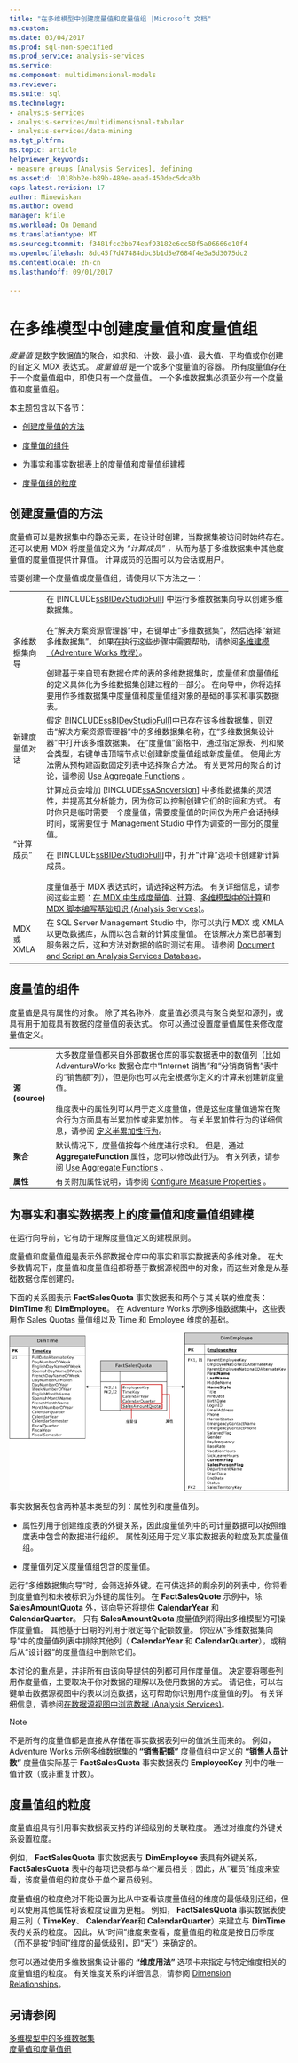 ```yaml
---
title: "在多维模型中创建度量值和度量值组 |Microsoft 文档"
ms.custom: 
ms.date: 03/04/2017
ms.prod: sql-non-specified
ms.prod_service: analysis-services
ms.service: 
ms.component: multidimensional-models
ms.reviewer: 
ms.suite: sql
ms.technology:
- analysis-services
- analysis-services/multidimensional-tabular
- analysis-services/data-mining
ms.tgt_pltfrm: 
ms.topic: article
helpviewer_keywords:
- measure groups [Analysis Services], defining
ms.assetid: 1018bb2e-b89b-489e-aead-450dec5dca3b
caps.latest.revision: 17
author: Minewiskan
ms.author: owend
manager: kfile
ms.workload: On Demand
ms.translationtype: MT
ms.sourcegitcommit: f3481fcc2bb74eaf93182e6cc58f5a06666e10f4
ms.openlocfilehash: 8dc45f7d47484dbc3b1d5e7684f4e3a5d3075dc2
ms.contentlocale: zh-cn
ms.lasthandoff: 09/01/2017

---
```

# <a name="create-measures-and-measure-groups-in-multidimensional-models"></a>在多维模型中创建度量值和度量值组
  *度量值* 是数字数据值的聚合，如求和、计数、最小值、最大值、平均值或你创建的自定义 MDX 表达式。 *度量值组* 是一个或多个度量值的容器。 所有度量值存在于一个度量值组中，即使只有一个度量值。 一个多维数据集必须至少有一个度量值和度量值组。  
  
 本主题包含以下各节：  
  
-   [创建度量值的方法](#bkmk_create)  
  
-   [度量值的组件](#bkmk_comps)  
  
-   [为事实和事实数据表上的度量值和度量值组建模](#bkmk_modeling)  
  
-   [度量值组的粒度](#bkmk_grain)  
  
##  <a name="bkmk_create"></a> 创建度量值的方法  
 度量值可以是数据集中的静态元素，在设计时创建，当数据集被访问时始终存在。 还可以使用 MDX 将度量值定义为 *“计算成员”* ，从而为基于多维数据集中其他度量值的度量值提供计算值。 计算成员的范围可以为会话或用户。  
  
 若要创建一个度量值或度量值组，请使用以下方法之一：  
  
|||  
|-|-|  
|多维数据集向导|在 [!INCLUDE[ssBIDevStudioFull](../../includes/ssbidevstudiofull-md.md)] 中运行多维数据集向导以创建多维数据集。<br /><br /> 在“解决方案资源管理器”中，右键单击“多维数据集”，然后选择“新建多维数据集”。 如果在执行这些步骤中需要帮助，请参阅[多维建模（Adventure Works 教程）](../../analysis-services/multidimensional-modeling-adventure-works-tutorial.md)。<br /><br /> 创建基于来自现有数据仓库的表的多维数据集时，度量值和度量值组的定义具体化为多维数据集创建过程的一部分。 在向导中，你将选择要用作多维数据集中度量值和度量值组对象的基础的事实和事实数据表。|  
|新建度量值对话|假定 [!INCLUDE[ssBIDevStudioFull](../../includes/ssbidevstudiofull-md.md)]中已存在该多维数据集，则双击“解决方案资源管理器”中的多维数据集名称，在“多维数据集设计器”中打开该多维数据集。 在“度量值”窗格中，通过指定源表、列和聚合类型，右键单击顶端节点以创建新度量值组或新度量值。 使用此方法需从预构建函数固定列表中选择聚合方法。 有关更常用的聚合的讨论，请参阅 [Use Aggregate Functions](../../analysis-services/multidimensional-models/use-aggregate-functions.md) 。|  
|“计算成员”|计算成员会增加 [!INCLUDE[ssASnoversion](../../includes/ssasnoversion-md.md)] 中多维数据集的灵活性，并提高其分析能力，因为你可以控制创建它们的时间和方式。 有时你只是临时需要一个度量值，需要度量值的时间仅为用户会话持续时间，或需要位于 Management Studio 中作为调查的一部分的度量值。<br /><br /> 在 [!INCLUDE[ssBIDevStudioFull](../../includes/ssbidevstudiofull-md.md)]中，打开“计算”选项卡创建新计算成员。<br /><br /> 度量值基于 MDX 表达式时，请选择这种方法。 有关详细信息，请参阅这些主题：[在 MDX 中生成度量值](../../analysis-services/multidimensional-models/mdx/mdx-building-measures.md)、[计算](../../analysis-services/multidimensional-models-olap-logical-cube-objects/calculations.md)、[多维模型中的计算](../../analysis-services/multidimensional-models/calculations-in-multidimensional-models.md)和 [MDX 脚本编写基础知识 (Analysis Services)](../../analysis-services/multidimensional-models/mdx/mdx-scripting-fundamentals-analysis-services.md)。|  
|MDX 或 XMLA|在 SQL Server Management Studio 中，你可以执行 MDX 或 XMLA 以更改数据库，从而以包含新的计算度量值。 在该解决方案已部署到服务器之后，这种方法对数据的临时测试有用。 请参阅 [Document and Script an Analysis Services Database](../../analysis-services/multidimensional-models/document-and-script-an-analysis-services-database.md)。|  
  
##  <a name="bkmk_comps"></a> 度量值的组件  
 度量值是具有属性的对象。 除了其名称外，度量值必须具有聚合类型和源列，或具有用于加载具有数据的度量值的表达式。 你可以通过设置度量值属性来修改度量值定义。  
  
|||  
|-|-|  
|**源 (source)**|大多数度量值都来自外部数据仓库的事实数据表中的数值列（比如 AdventureWorks 数据仓库中“Internet 销售”和“分销商销售”表中的“销售额”列），但是你也可以完全根据你定义的计算来创建新度量值。<br /><br /> 维度表中的属性列可以用于定义度量值，但是这些度量值通常在聚合行为方面具有半累加性或非累加性。 有关半累加性行为的详细信息，请参阅 [定义半累加性行为](../../analysis-services/multidimensional-models/define-semiadditive-behavior.md)。|  
|**聚合**|默认情况下，度量值按每个维度进行求和。 但是，通过 **AggregateFunction** 属性，您可以修改此行为。 有关列表，请参阅 [Use Aggregate Functions](../../analysis-services/multidimensional-models/use-aggregate-functions.md) 。|  
|**属性**|有关附加属性说明，请参阅 [Configure Measure Properties](../../analysis-services/multidimensional-models/configure-measure-properties.md) 。|  
  
##  <a name="bkmk_modeling"></a> 为事实和事实数据表上的度量值和度量值组建模  
 在运行向导前，它有助于理解度量值定义的建模原则。  
  
 度量值和度量值组是表示外部数据仓库中的事实和事实数据表的多维对象。 在大多数情况下，度量值和度量值组都将基于数据源视图中的对象，而这些对象是从基础数据仓库创建的。  
  
 下面的关系图表示 **FactSalesQuota** 事实数据表和两个与其关联的维度表： **DimTime** 和 **DimEmployee**。 在 Adventure Works 示例多维数据集中，这些表用作 Sales Quotas 量值组以及 Time 和 Employee 维度的基础。  
  
 ![有两个维度表的 FactSalesQuota 表](../../analysis-services/multidimensional-models/media/factsalesquota.gif "FactSalesQuota 表有两个维度表")  
  
 事实数据表包含两种基本类型的列：属性列和度量值列。  
  
-   属性列用于创建维度表的外键关系，因此度量值列中的可计量数据可以按照维度表中包含的数据进行组织。 属性列还用于定义事实数据表的粒度及其度量值组。  
  
-   度量值列定义度量值组包含的度量值。  
  
 运行“多维数据集向导”时，会筛选掉外键。在可供选择的剩余列的列表中，你将看到度量值列和未被标识为外键的属性列。 在 **FactSalesQuote** 示例中，除 **SalesAmountQuota** 外，该向导还将提供 **CalendarYear** 和 **CalendarQuarter**。 只有 **SalesAmountQuota** 度量值列将得出多维模型的可操作度量值。 其他基于日期的列用于限定每个配额数量。 你应从“多维数据集向导”中的度量值列表中排除其他列（ **CalendarYear** 和 **CalendarQuarter**），或稍后从“设计器”的度量值组中删除它们。  
  
 本讨论的重点是，并非所有由该向导提供的列都可用作度量值。 决定要将哪些列用作度量值，主要取决于你对数据的理解以及使用数据的方式。 请记住，可以右键单击数据源视图中的表以浏览数据，这可帮助你识别用作度量值的列。 有关详细信息，请参阅[在数据源视图中浏览数据 (Analysis Services)](../../analysis-services/multidimensional-models/explore-data-in-a-data-source-view-analysis-services.md)。  
  
> [!NOTE]  
>  不是所有的度量值都是直接从存储在事实数据表列中的值派生而来的。 例如，Adventure Works 示例多维数据集的 **“销售配额”** 度量值组中定义的 **“销售人员计数”** 度量值实际基于 **FactSalesQuota** 事实数据表的 **EmployeeKey** 列中的唯一值计数（或非重复计数）。  
  
##  <a name="bkmk_grain"></a> 度量值组的粒度  
 度量值组具有引用事实数据表支持的详细级别的关联粒度。 通过对维度的外键关系设置粒度。  
  
 例如， **FactSalesQuota** 事实数据表与 **DimEmployee** 表具有外键关系， **FactSalesQuota** 表中的每项记录都与单个雇员相关；因此，从“雇员”维度来查看，该度量值组的粒度处于单个雇员级别。  
  
 度量值组的粒度绝对不能设置为比从中查看该度量值组的维度的最低级别还细，但可以使用其他属性将该粒度设置为更粗。 例如， **FactSalesQuota** 事实数据表使用三列（ **TimeKey**、 **CalendarYear**和 **CalendarQuarter**）来建立与 **DimTime** 表的关系的粒度。 因此，从“时间”维度来查看，度量值组的粒度是按日历季度（而不是按“时间”维度的最低级别，即“天”）来确定的。  
  
 您可以通过使用多维数据集设计器的 **“维度用法”** 选项卡来指定与特定维度相关的度量值组的粒度。 有关维度关系的详细信息，请参阅 [Dimension Relationships](../../analysis-services/multidimensional-models-olap-logical-cube-objects/dimension-relationships.md)。  
  
## <a name="see-also"></a>另请参阅  
 [多维模型中的多维数据集](../../analysis-services/multidimensional-models/cubes-in-multidimensional-models.md)   
 [度量值和度量值组](../../analysis-services/multidimensional-models/measures-and-measure-groups.md)  
  
  

